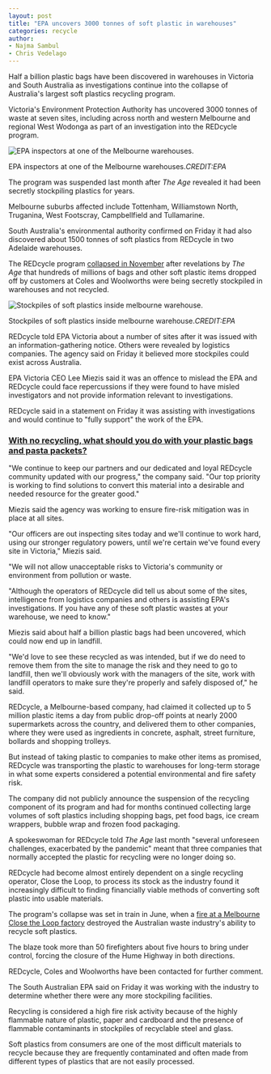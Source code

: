 ```yaml
---
layout: post
title: "EPA uncovers 3000 tonnes of soft plastic in warehouses"
categories: recycle
author:
- Najma Sambul
- Chris Vedelago
---
```




Half a billion plastic bags have been discovered in warehouses in Victoria and South Australia as investigations continue into the collapse of Australia's largest soft plastics recycling program.

Victoria's Environment Protection Authority has uncovered 3000 tonnes of waste at seven sites, including across north and western Melbourne and regional West Wodonga as part of an investigation into the REDcycle program.

![EPA inspectors at one of the Melbourne warehouses.](https://static.ffx.io/images/$zoom_1%2C$multiply_0.7725%2C$ratio_1.5%2C$width_756%2C$x_0%2C$y_250/t_crop_custom/q_86%2Cf_auto/054351487925fe7b2bb292b4df6a3b05be1edc58)

EPA inspectors at one of the Melbourne warehouses.*CREDIT:EPA*

The program was suspended last month after *The Age* revealed it had been secretly stockpiling plastics for years.

Melbourne suburbs affected include Tottenham, Williamstown North, Truganina, West Footscray, Campbellfield and Tullamarine.

South Australia's environmental authority confirmed on Friday it had also discovered about 1500 tonnes of soft plastics from REDcycle in two Adelaide warehouses.

The REDcycle program [collapsed in November](https://www.theage.com.au/link/follow-20170101-p5c0hl) after revelations by *The Age* that hundreds of millions of bags and other soft plastic items dropped off by customers at Coles and Woolworths were being secretly stockpiled in warehouses and not recycled.

![Stockpiles of soft plastics inside melbourne warehouse.](https://static.ffx.io/images/$zoom_1%2C$multiply_0.7725%2C$ratio_1.5%2C$width_756%2C$x_0%2C$y_364/t_crop_custom/q_86%2Cf_auto/ad10f386d5d045c9986743353f3c80cd871ba833)

Stockpiles of soft plastics inside melbourne warehouse.*CREDIT:EPA*

REDcycle told EPA Victoria about a number of sites after it was issued with an information-gathering notice. Others were revealed by logistics companies. The agency said on Friday it believed more stockpiles could exist across Australia.

EPA Victoria CEO Lee Miezis said it was an offence to mislead the EPA and REDcycle could face repercussions if they were found to have misled investigators and not provide information relevant to investigations.

REDcycle said in a statement on Friday it was assisting with investigations and would continue to "fully support" the work of the EPA.


### [With no recycling, what should you do with your plastic bags and pasta packets?](https://www.theage.com.au/environment/sustainability/with-no-recycling-what-should-you-do-with-your-plastic-bags-and-pasta-packets-20221109-p5bwqu.html)

"We continue to keep our partners and our dedicated and loyal REDcycle community updated with our progress," the company said. "Our top priority is working to find solutions to convert this material into a desirable and needed resource for the greater good."

Miezis said the agency was working to ensure fire-risk mitigation was in place at all sites.

"Our officers are out inspecting sites today and we'll continue to work hard, using our stronger regulatory powers, until we're certain we've found every site in Victoria," Miezis said.

"We will not allow unacceptable risks to Victoria's community or environment from pollution or waste.

"Although the operators of REDcycle did tell us about some of the sites, intelligence from logistics companies and others is assisting EPA's investigations. If you have any of these soft plastic wastes at your warehouse, we need to know."

Miezis said about half a billion plastic bags had been uncovered, which could now end up in landfill.

"We'd love to see these recycled as was intended, but if we do need to remove them from the site to manage the risk and they need to go to landfill, then we'll obviously work with the managers of the site, work with landfill operators to make sure they're properly and safely disposed of," he said.

REDcycle, a Melbourne-based company, had claimed it collected up to 5 million plastic items a day from public drop-off points at nearly 2000 supermarkets across the country, and delivered them to other companies, where they were used as ingredients in concrete, asphalt, street furniture, bollards and shopping trolleys.

But instead of taking plastic to companies to make other items as promised, REDcycle was transporting the plastic to warehouses for long-term storage in what some experts considered a potential environmental and fire safety risk.

The company did not publicly announce the suspension of the recycling component of its program and had for months continued collecting large volumes of soft plastics including shopping bags, pet food bags, ice cream wrappers, bubble wrap and frozen food packaging.

A spokeswoman for REDcycle told *The Age* last month "several unforeseen challenges, exacerbated by the pandemic" meant that three companies that normally accepted the plastic for recycling were no longer doing so.

REDcycle had become almost entirely dependent on a single recycling operator, Close the Loop, to process its stock as the industry found it increasingly difficult to finding financially viable methods of converting soft plastic into usable materials.

The program's collapse was set in train in June, when a [fire at a Melbourne Close the Loop factory](https://www.theage.com.au/link/follow-20170101-p5bwqb) destroyed the Australian waste industry's ability to recycle soft plastics.

The blaze took more than 50 firefighters about five hours to bring under control, forcing the closure of the Hume Highway in both directions.

REDcycle, Coles and Woolworths have been contacted for further comment.

The South Australian EPA said on Friday it was working with the industry to determine whether there were any more stockpiling facilities.

Recycling is considered a high fire risk activity because of the highly flammable nature of plastic, paper and cardboard and the presence of flammable contaminants in stockpiles of recyclable steel and glass.

Soft plastics from consumers are one of the most difficult materials to recycle because they are frequently contaminated and often made from different types of plastics that are not easily processed.
